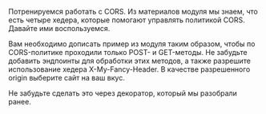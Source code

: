 Потренируемся работать с CORS. Из материалов модуля мы знаем, что есть четыре хедера, которые помогают управлять политикой CORS. Давайте ими воспользуемся.

Вам необходимо дописать пример из модуля таким образом, чтобы по CORS-политике проходили только POST- и GET-методы. Не забудьте добавить эндпоинты для обработки этих методов, а также разрешите использование хедера X-My-Fancy-Header. В качестве разрешенного origin выберите сайт на ваш вкус.

Не забудьте сделать это через декоратор, который мы разобрали ранее. 
